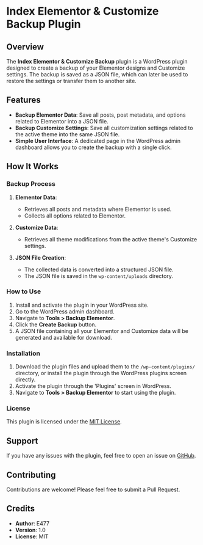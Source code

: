 # Index Elementor & Customize Backup Plugin

## Overview

The **Index Elementor & Customize Backup** plugin is a WordPress plugin designed to create a backup of your Elementor designs and Customize settings. The backup is saved as a JSON file, which can later be used to restore the settings or transfer them to another site.

## Features

- **Backup Elementor Data**: Save all posts, post metadata, and options related to Elementor into a JSON file.
- **Backup Customize Settings**: Save all customization settings related to the active theme into the same JSON file.
- **Simple User Interface**: A dedicated page in the WordPress admin dashboard allows you to create the backup with a single click.

## How It Works

### Backup Process

1. **Elementor Data**:
   - Retrieves all posts and metadata where Elementor is used.
   - Collects all options related to Elementor.

2. **Customize Data**:
   - Retrieves all theme modifications from the active theme's Customize settings.

3. **JSON File Creation**:
   - The collected data is converted into a structured JSON file.
   - The JSON file is saved in the `wp-content/uploads` directory.

### How to Use

1. Install and activate the plugin in your WordPress site.
2. Go to the WordPress admin dashboard.
3. Navigate to **Tools > Backup Elementor**.
4. Click the **Create Backup** button.
5. A JSON file containing all your Elementor and Customize data will be generated and available for download.

### Installation

1. Download the plugin files and upload them to the `/wp-content/plugins/` directory, or install the plugin through the WordPress plugins screen directly.
2. Activate the plugin through the 'Plugins' screen in WordPress.
3. Navigate to **Tools > Backup Elementor** to start using the plugin.

### License

This plugin is licensed under the [MIT License](LICENSE).

## Support

If you have any issues with the plugin, feel free to open an issue on [GitHub](https://github.com/your-repository-link).

## Contributing

Contributions are welcome! Please feel free to submit a Pull Request.

## Credits

- **Author**: E477
- **Version**: 1.0
- **License**: MIT

